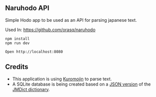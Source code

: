 ## Naruhodo API

Simple Hodo app to be used as an API for parsing japanese text.

Used In: https://github.com/orasq/naruhodo

```
npm install
npm run dev
```

```
Open http://localhost:8080
```

## Credits

- This application is using [Kuromojin](https://github.com/azu/kuromojin) to parse text.
- A SQLite database is being created based on a [JSON version](https://github.com/scriptin/jmdict-simplified) of the [JMDict dictionary](https://www.edrdg.org/jmdict/j_jmdict.html).
